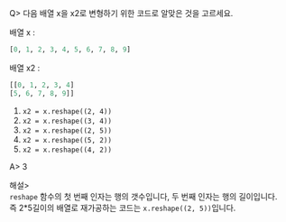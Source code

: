 Q>
다음 배열 x을 x2로 변형하기 위한 코드로 알맞은 것을 고르세요.

배열 x :
```python
[0, 1, 2, 3, 4, 5, 6, 7, 8, 9]
```

배열 x2 :
```python
[[0, 1, 2, 3, 4]
[5, 6, 7, 8, 9]]
```

1. ```x2 = x.reshape((2, 4))```
2. ```x2 = x.reshape((3, 4))```
3. ```x2 = x.reshape((2, 5))```
4. ```x2 = x.reshape((5, 2))```
5. ```x2 = x.reshape((4, 2))```

A>
3

해설><br>
```reshape``` 함수의 첫 번째 인자는 행의 갯수입니다, 두 번째 인자는 행의 길이입니다.<br>
즉 2*5길이의 배열로 재가공하는 코드는 ```x.reshape((2, 5))```입니다.